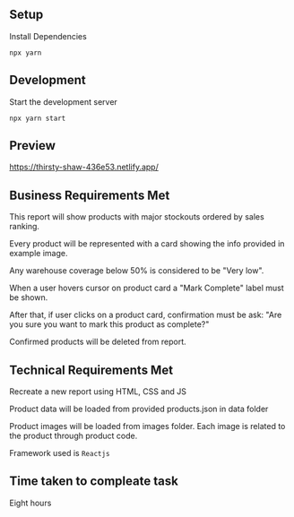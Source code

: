 ## Setup

Install Dependencies

`npx yarn`

## Development

Start the development server

`npx yarn start`

## Preview

https://thirsty-shaw-436e53.netlify.app/

## Business Requirements Met

This report will show products with major stockouts ordered by sales ranking.

Every product will be represented with a card showing the info provided in example image.

Any warehouse coverage below 50% is considered to be "Very low".

When a user hovers cursor on product card a "Mark Complete" label must be shown.

After that, if user clicks on a product card, confirmation must be ask: "Are you sure you want to mark this product as complete?"

Confirmed products will be deleted from report.


## Technical Requirements Met

Recreate a new report using HTML, CSS and JS

Product data will be loaded from provided products.json in data folder

Product images will be loaded from images folder. Each image is related to the product through product code.

Framework used is `Reactjs`

## Time taken to compleate task

Eight hours

